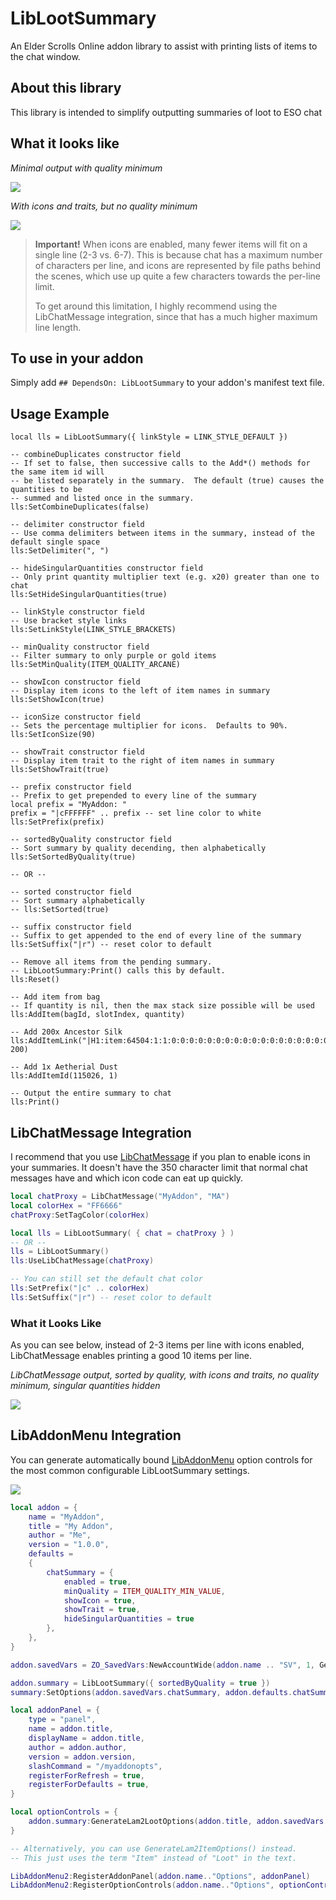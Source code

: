 # LibLootSummary
An Elder Scrolls Online addon library to assist with printing lists of items to the chat window.

## About this library

This library is intended to simplify outputting summaries of loot to ESO chat

## What it looks like

*Minimal output with quality minimum*

![](https://i.imgur.com/yXTQWDo.png)

*With icons and traits, but no quality minimum*

![](https://i.imgur.com/2T74WDi.png)

> **Important!**
> When icons are enabled, many fewer items will fit on a single line (2-3 vs. 6-7). 
> This is because chat has a maximum number of characters per line, and icons are represented by file paths behind the scenes, which use up quite a few characters towards the per-line limit.
>
> To get around this limitation, I highly recommend using the LibChatMessage integration, since that has a much higher maximum line length.

## To use in your addon
Simply add `## DependsOn: LibLootSummary` to your addon's manifest text file.

## Usage Example

```
local lls = LibLootSummary({ linkStyle = LINK_STYLE_DEFAULT })

-- combineDuplicates constructor field
-- If set to false, then successive calls to the Add*() methods for the same item id will
-- be listed separately in the summary.  The default (true) causes the quantities to be
-- summed and listed once in the summary.
lls:SetCombineDuplicates(false)

-- delimiter constructor field
-- Use comma delimiters between items in the summary, instead of the default single space
lls:SetDelimiter(", ")

-- hideSingularQuantities constructor field
-- Only print quantity multiplier text (e.g. x20) greater than one to chat
lls:SetHideSingularQuantities(true)

-- linkStyle constructor field
-- Use bracket style links
lls:SetLinkStyle(LINK_STYLE_BRACKETS)

-- minQuality constructor field
-- Filter summary to only purple or gold items
lls:SetMinQuality(ITEM_QUALITY_ARCANE)

-- showIcon constructor field
-- Display item icons to the left of item names in summary
lls:SetShowIcon(true)

-- iconSize constructor field
-- Sets the percentage multiplier for icons.  Defaults to 90%.
lls:SetIconSize(90)

-- showTrait constructor field
-- Display item trait to the right of item names in summary
lls:SetShowTrait(true)

-- prefix constructor field
-- Prefix to get prepended to every line of the summary
local prefix = "MyAddon: "
prefix = "|cFFFFFF" .. prefix -- set line color to white
lls:SetPrefix(prefix)

-- sortedByQuality constructor field
-- Sort summary by quality decending, then alphabetically
lls:SetSortedByQuality(true)

-- OR --

-- sorted constructor field
-- Sort summary alphabetically
-- lls:SetSorted(true)

-- suffix constructor field
-- Suffix to get appended to the end of every line of the summary
lls:SetSuffix("|r") -- reset color to default

-- Remove all items from the pending summary.
-- LibLootSummary:Print() calls this by default.
lls:Reset()

-- Add item from bag
-- If quantity is nil, then the max stack size possible will be used
lls:AddItem(bagId, slotIndex, quantity)

-- Add 200x Ancestor Silk
lls:AddItemLink("|H1:item:64504:1:1:0:0:0:0:0:0:0:0:0:0:0:0:0:0:0:0:0:0|h|h", 200)

-- Add 1x Aetherial Dust
lls:AddItemId(115026, 1)

-- Output the entire summary to chat
lls:Print()
```

## LibChatMessage Integration

I recommend that you use [LibChatMessage](https://www.esoui.com/downloads/info2382-LibChatMessage.html) if you plan to enable icons in your summaries.  It doesn't have the 350 character limit that normal chat messages have and which icon code can eat up quickly.

```lua
local chatProxy = LibChatMessage("MyAddon", "MA")
local colorHex = "FF6666"
chatProxy:SetTagColor(colorHex)

local lls = LibLootSummary( { chat = chatProxy } )
-- OR --
lls = LibLootSummary()
lls:UseLibChatMessage(chatProxy)

-- You can still set the default chat color
lls:SetPrefix("|c" .. colorHex)
lls:SetSuffix("|r") -- reset color to default
```

### What it Looks Like

As you can see below, instead of 2-3 items per line with icons enabled, LibChatMessage enables printing a good 10 items per line.

*LibChatMessage output, sorted by quality, with icons and traits, no quality minimum, singular quantities hidden*

![](https://i.imgur.com/oPK0jpt.png)

## LibAddonMenu Integration

You can generate automatically bound [LibAddonMenu](https://www.esoui.com/downloads/info7-LibAddonMenu.html) option controls for the most common configurable LibLootSummary settings.

![](https://i.imgur.com/psQJlBb.png)

```lua
local addon = {
    name = "MyAddon",
    title = "My Addon",
    author = "Me",
    version = "1.0.0",
    defaults = 
    {
        chatSummary = {
            enabled = true,
            minQuality = ITEM_QUALITY_MIN_VALUE,
            showIcon = true,
            showTrait = true,
            hideSingularQuantities = true
        },
    },
}

addon.savedVars = ZO_SavedVars:NewAccountWide(addon.name .. "SV", 1, GetWorldName(), addon.defaults)

addon.summary = LibLootSummary({ sortedByQuality = true })
summary:SetOptions(addon.savedVars.chatSummary, addon.defaults.chatSummary)

local addonPanel = {
    type = "panel",
    name = addon.title,
    displayName = addon.title,
    author = addon.author,
    version = addon.version,
    slashCommand = "/myaddonopts",
    registerForRefresh = true,
    registerForDefaults = true,
}

local optionControls = {
    addon.summary:GenerateLam2LootOptions(addon.title, addon.savedVars.chatSummary, addon.defaults.chatSummary),
}

-- Alternatively, you can use GenerateLam2ItemOptions() instead.
-- This just uses the term "Item" instead of "Loot" in the text.

LibAddonMenu2:RegisterAddonPanel(addon.name.."Options", addonPanel)
LibAddonMenu2:RegisterOptionControls(addon.name.."Options", optionControls)
```

